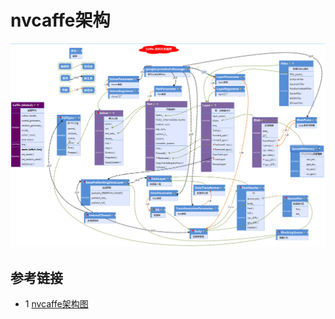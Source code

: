 # nvcaffe架构
![](images/nvcaffe_architecture.png)




## 参考链接
* 1 [nvcaffe架构图](https://raw.githubusercontent.com/cjmcv/deeplearning-paper-notes/master/images/pdDLF/caffe_s1_1.png)